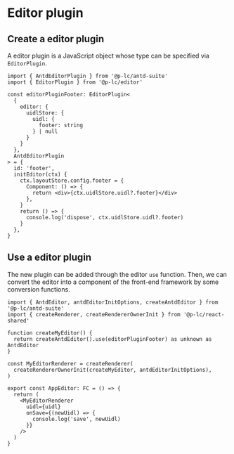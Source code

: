 # Editor plugin

## Create a editor plugin

A editor plugin is a JavaScript object whose type can be specified via `EditorPlugin`.

```tsx
import { AntdEditorPlugin } from '@p-lc/antd-suite'
import { EditorPlugin } from '@p-lc/editor'

const editorPluginFooter: EditorPlugin<
  {
    editor: {
      uidlStore: {
        uidl: {
          footer: string
        } | null
      }
    }
  },
  AntdEditorPlugin
> = {
  id: 'footer',
  initEditor(ctx) {
    ctx.layoutStore.config.footer = {
      Component: () => {
        return <div>{ctx.uidlStore.uidl?.footer}</div>
      },
    }
    return () => {
      console.log('dispose', ctx.uidlStore.uidl?.footer)
    }
  },
}
```

## Use a editor plugin

The new plugin can be added through the editor `use` function. Then, we can convert the editor into a component of the front-end framework by some conversion functions.

```tsx
import { AntdEditor, antdEditorInitOptions, createAntdEditor } from '@p-lc/antd-suite'
import { createRenderer, createRendererOwnerInit } from '@p-lc/react-shared'

function createMyEditor() {
  return createAntdEditor().use(editorPluginFooter) as unknown as AntdEditor
}

const MyEditorRenderer = createRenderer(
  createRendererOwnerInit(createMyEditor, antdEditorInitOptions),
)

export const AppEditor: FC = () => {
  return (
    <MyEditorRenderer
      uidl={uidl}
      onSave={(newUidl) => {
        console.log('save', newUidl)
      }}
    />
  )
}
```
